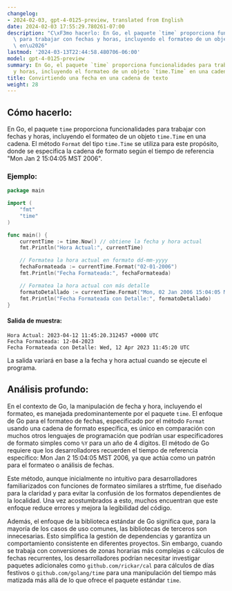 ```yaml
---
changelog:
- 2024-02-03, gpt-4-0125-preview, translated from English
date: 2024-02-03 17:55:29.780261-07:00
description: "C\xF3mo hacerlo: En Go, el paquete `time` proporciona funcionalidades\
  \ para trabajar con fechas y horas, incluyendo el formateo de un objeto `time.Time`\
  \ en\u2026"
lastmod: '2024-03-13T22:44:58.480706-06:00'
model: gpt-4-0125-preview
summary: En Go, el paquete `time` proporciona funcionalidades para trabajar con fechas
  y horas, incluyendo el formateo de un objeto `time.Time` en una cadena.
title: Convirtiendo una fecha en una cadena de texto
weight: 28
---
```


## Cómo hacerlo:
En Go, el paquete `time` proporciona funcionalidades para trabajar con fechas y horas, incluyendo el formateo de un objeto `time.Time` en una cadena. El método `Format` del tipo `time.Time` se utiliza para este propósito, donde se especifica la cadena de formato según el tiempo de referencia "Mon Jan 2 15:04:05 MST 2006".

### Ejemplo:
```go
package main

import (
	"fmt"
	"time"
)

func main() {
	currentTime := time.Now() // obtiene la fecha y hora actual
	fmt.Println("Hora Actual:", currentTime)

	// Formatea la hora actual en formato dd-mm-yyyy
	fechaFormateada := currentTime.Format("02-01-2006")
	fmt.Println("Fecha Formateada:", fechaFormateada)

	// Formatea la hora actual con más detalle
	formatoDetallado := currentTime.Format("Mon, 02 Jan 2006 15:04:05 MST")
	fmt.Println("Fecha Formateada con Detalle:", formatoDetallado)
}
```

#### Salida de muestra:
```
Hora Actual: 2023-04-12 11:45:20.312457 +0000 UTC
Fecha Formateada: 12-04-2023
Fecha Formateada con Detalle: Wed, 12 Apr 2023 11:45:20 UTC
```

La salida variará en base a la fecha y hora actual cuando se ejecute el programa.

## Análisis profundo:
En el contexto de Go, la manipulación de fecha y hora, incluyendo el formateo, es manejada predominantemente por el paquete `time`. El enfoque de Go para el formateo de fechas, especificado por el método `Format` usando una cadena de formato específica, es único en comparación con muchos otros lenguajes de programación que podrían usar especificadores de formato simples como `%Y` para un año de 4 dígitos. El método de Go requiere que los desarrolladores recuerden el tiempo de referencia específico: Mon Jan 2 15:04:05 MST 2006, ya que actúa como un patrón para el formateo o análisis de fechas.

Este método, aunque inicialmente no intuitivo para desarrolladores familiarizados con funciones de formateo similares a strftime, fue diseñado para la claridad y para evitar la confusión de los formatos dependientes de la localidad. Una vez acostumbrados a esto, muchos encuentran que este enfoque reduce errores y mejora la legibilidad del código.

Además, el enfoque de la biblioteca estándar de Go significa que, para la mayoría de los casos de uso comunes, las bibliotecas de terceros son innecesarias. Esto simplifica la gestión de dependencias y garantiza un comportamiento consistente en diferentes proyectos. Sin embargo, cuando se trabaja con conversiones de zonas horarias más complejas o cálculos de fechas recurrentes, los desarrolladores podrían necesitar investigar paquetes adicionales como `github.com/rickar/cal` para cálculos de días festivos o `github.com/golang/time` para una manipulación del tiempo más matizada más allá de lo que ofrece el paquete estándar `time`.

